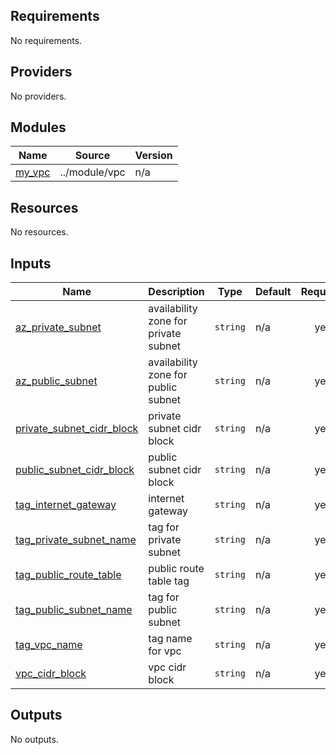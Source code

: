 ## Requirements

No requirements.

## Providers

No providers.

## Modules

| Name | Source | Version |
|------|--------|---------|
| <a name="module_my_vpc"></a> [my\_vpc](#module\_my\_vpc) | ../module/vpc | n/a |

## Resources

No resources.

## Inputs

| Name | Description | Type | Default | Required |
|------|-------------|------|---------|:--------:|
| <a name="input_az_private_subnet"></a> [az\_private\_subnet](#input\_az\_private\_subnet) | availability zone for private subnet | `string` | n/a | yes |
| <a name="input_az_public_subnet"></a> [az\_public\_subnet](#input\_az\_public\_subnet) | availability zone for public subnet | `string` | n/a | yes |
| <a name="input_private_subnet_cidr_block"></a> [private\_subnet\_cidr\_block](#input\_private\_subnet\_cidr\_block) | private subnet cidr block | `string` | n/a | yes |
| <a name="input_public_subnet_cidr_block"></a> [public\_subnet\_cidr\_block](#input\_public\_subnet\_cidr\_block) | public subnet cidr block | `string` | n/a | yes |
| <a name="input_tag_internet_gateway"></a> [tag\_internet\_gateway](#input\_tag\_internet\_gateway) | internet gateway | `string` | n/a | yes |
| <a name="input_tag_private_subnet_name"></a> [tag\_private\_subnet\_name](#input\_tag\_private\_subnet\_name) | tag for private subnet | `string` | n/a | yes |
| <a name="input_tag_public_route_table"></a> [tag\_public\_route\_table](#input\_tag\_public\_route\_table) | public route table tag | `string` | n/a | yes |
| <a name="input_tag_public_subnet_name"></a> [tag\_public\_subnet\_name](#input\_tag\_public\_subnet\_name) | tag for public subnet | `string` | n/a | yes |
| <a name="input_tag_vpc_name"></a> [tag\_vpc\_name](#input\_tag\_vpc\_name) | tag name for vpc | `string` | n/a | yes |
| <a name="input_vpc_cidr_block"></a> [vpc\_cidr\_block](#input\_vpc\_cidr\_block) | vpc cidr block | `string` | n/a | yes |

## Outputs

No outputs.
